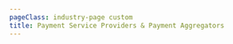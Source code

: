 ```yaml
---
pageClass: industry-page custom
title: Payment Service Providers & Payment Aggregators
---
```


<IndustryHeroSection :imageSrc="'/images/industry-hero.jpg'" :imageAlt="'image alt'">
  <template v-slot:title>
  Payment Service Providers & Payment Aggregators
  </template>    
  <template v-slot:description>
  A payment service provider offers shops online services for accepting electronic payments by a variety of payment methods including credit card, bank-based payments such as direct debit, bank transfer, and real-time bank transfer based on online banking.
  </template>    
</IndustryHeroSection>

<template>
  <div class="use-cases-tabs-section tabs-section section--m-gap">
    <div class="container container--narrow">
      <div class="section-intro">

## Use cases

</div>
      <div class="tabs-buttons">
        <button
            v-for="(tab, index) in tabs"
            :key="`tab-button-${index}`"
            type="button"
            class="btn btn-bordered"
            :class="{
            'btn--accent': isActiveTab(tab),
            'btn--inactive': !isActiveTab(tab),
          }"
            @click="handleTabSwitch(tab)"
        >
          {{ tab }}
        </button>
      </div>
      <div class="tabs-holder">
        <TabSection v-show="isActiveTab('P2P Transfers')">
          <div class="text-box">
            <p>The P2P Transfer Mobile Money APIs allow financial service providers (FSPs) to
              transfer
              funds from an account holding individual to another account holding individual or to a
              non-account
              holding individual (known as an unregistered customer). The API supports a wide number
              of financial
              service providers including mobile money providers, banks, and micro-finance
              institutions.
              The API supports ‘on-us’ P2P transfers (both accounts held within one FSP) and
              ‘off-us’
              P2P transfers (accounts held in different FSPs).
              Bilateral and Switch-based transfers can be supported.
            </p>
            <p>For further reading, please refer to the following:</p>
            <ul class="dotted-list">
              <li><b>Getting Started.</b> Specifies the design principles, behaviours, and error
                handling of the Mobile Money API.
              </li>
              <li><b>API Service Definition.</b> Documents all Mobile Money API endpoints, fields,
                objects, and enumerations.
              </li>
            </ul>
            <p>
              All documentation can be found on the
              <a href="https://developer.mobilemoneyapi.io/" target="_blank" class="external">GSMA
                Mobile Money API Developer Portal.</a>
            </p>
            <router-link class="btn btn--transparent" :to="'#'">
              Start developing
            </router-link>
          </div>
          <h3 class="h3">Use case scenarios</h3>
          <accordion>
            <accordion-item businessPage>
              <template v-slot:header>
                P2P Transfer via Switch
              </template>
              <template v-slot:body>
                <p>In this diagram, a switch is used by the sending FSP to (1) confirm the recipient
                  name, (2) request a quotation and and to (3) perform the transfer with the
                  receiving FSP. A callback is provided by the receiving FSP to return confirmation
                  of the transfer.</p>
            <Mermaid>
              sequenceDiagram
                participant Sending FSP
                participant Switch
                participant Receiving FSP
                Sending FSP->>Switch: GET /accounts/{identifierType}/{identifier}/accountname
                activate Sending FSP
                activate Switch
                activate Receiving FSP
                Note right of Switch: (1) The Sending FSP retrieves the name of the intended recipient from the Receiving FSP via the Switch.
                Switch->>Receiving FSP: GET /accounts/{identifierType}/{identifier}/accountname
                Receiving FSP-->>Switch: HTTP 200 (Account Holder Name Object)
                Switch-->>Sending FSP: HTTP 200 (Account Holder Name Object)
                deactivate Sending FSP
                deactivate Switch
                deactivate Receiving FSP
                Sending FSP->>Switch: POST /quotations
                activate Sending FSP
                activate Switch
                activate Receiving FSP
                Note right of Switch: (2) Subject to sender confirmation of the name returned in step 1, the Sending FSP submits a quotation<br>request to the Switch. The Switch will return the Request State object to indicate that the request<br>is 'pending'.
                Switch->>Receiving FSP: POST /quotations
                Note right of Receiving FSP: (3) The Swith in turn submits the quotation request to the Receiving FSP.<br>The Receiving FSP will return the Request State object to indicate<br>that the request is 'pending'.
                Receiving FSP-->>Switch: HTTP 200 (Request State Object)
                Switch-->>Sending FSP: HTTP 200 (Request State  Object)
                deactivate Sending FSP
                deactivate Switch
                Receiving FSP->>Switch: PUT {Callback URL} (Quotations Object)
                activate Switch
                activate Sending FSP
                Note right of Receiving FSP: (4) The FSP informs the Switch that the quotation has been successfully<br>created by returning the final representation of the quotation.
                Switch-->>Receiving FSP: HTTP 204
                deactivate Receiving FSP
                Switch->>Sending FSP: PUT {Callback URL} (Quotations Object)
                Note right of Switch: (5) The Swith in turn informs the Sending FSP that the transaction has succesfully complteted<br>by returning the final representation of the transaction.
                Sending FSP-->>Switch: HTTP 204
                deactivate Switch
                deactivate Sending FSP
                Sending FSP->>Switch: POST /transactions/type/transfer
                activate Switch
                activate Sending FSP
                activate Receiving FSP
                Note right of Switch: (6) Subject to sender confirmation, the Sending FSP submits a transfer request to the Swith. The Switch<br>will return the Request State object to indicate that the request is 'pending'.
                Switch->>Receiving FSP: POST /transactions/type/transfer
                Note right of Receiving FSP: (7) The Switch in turn submits the transaction request to the<br>Receiving FSP. The Receiving FSP will return the Request State object<br>to indicate that the request is 'pending'.
                Receiving FSP-->>Switch: HTTP 202 (Request State Object)
                Switch-->>Sending FSP: HTTP 202 (Request State Object)
                deactivate Switch
                deactivate Sending FSP
                Receiving FSP->>Switch: PUT {Callback URL} (Transactions Object)
                activate Switch
                activate Sending FSP
                Note right of Receiving FSP: (8) The FSP informs the Switch that the transaction has been<br>successfully completed by returning the final representation of the<br>transaction.
                Switch-->>Receiving FSP: HTTP 204
                deactivate Receiving FSP
                Switch->>Sending FSP: PUT {Callback URL} (Transactions Object)
                Note right of Switch: (9) The Swith in turn informs the Sending FSP that the transaction has been successfully completed<br>by returning the final representation of the transaction.
                Sending FSP-->>Switch: HTTP 204
                deactivate Switch
                deactivate Sending FSP
            </Mermaid>
              </template>
            </accordion-item>
            <accordion-item businessPage>
              <template v-slot:header>
                Bilateral P2P Transfer
              </template>
              <template v-slot:body>
                <p>In this diagram, the sending FSP connects directly with the receiving FSP to
                  confirm the recipient name and to perform the transfer. A callback is provided by
                  the receiving FSP to return confirmation of the transfer. In this example, a
                  quotation is not requested.</p>
            <Mermaid>
              sequenceDiagram
                participant Sending FSP
                participant Receiving FSP
                Sending FSP->>Receiving FSP: GET /accounts/{identifierType}/{identifier}/accountname
                activate Sending FSP
                activate Receiving FSP
                Note right of Receiving FSP: (1) The Sending FSP retrieves the name of the intended recipient from the Receiving FSP.
                Receiving FSP-->>Sending FSP: HTTP 200 (Account Holder Name Object)
                deactivate Receiving FSP
                Sending FSP->>Receiving FSP: POST /transactions/type/transfer
                activate Receiving FSP
                Note right of Receiving FSP: (2) Subject to sender confirmation, the Sending FSP submits a transfer request. <br>The Receiving FSP will return the Request State object to indicate that the request is "pending".
                Receiving FSP-->>Sending FSP: HTTP 202 (Request State Object)
                deactivate Sending FSP
                deactivate Receiving FSP
                Receiving FSP->>Sending FSP: PUT {Callback URL} (Transaction Object)
                activate Sending FSP
                activate Receiving FSP
                Note right of Receiving FSP: (3) The FSP in turn informs the Sending FSP that the transation has been succesfully completed<br>by returning the final representation of the transaction.
                Sending FSP-->>Receiving FSP: HTTP 204
                deactivate Sending FSP
                deactivate Receiving FSP
            </Mermaid>
              </template>
            </accordion-item>
            <accordion-item businessPage>
              <template v-slot:header>
                'On-us' P2P Transfer Initiated by a Third Party Provider
              </template>
              <template v-slot:body>
                <p>"'On-us' P2P Transfer Initiated by a Third Party Provider" item content will be
                  here</p>
              </template>
            </accordion-item>
            <accordion-item businessPage>
              <template v-slot:header>
                P2P Transfer Failure
              </template>
              <template v-slot:body>
                <p>"P2P Transfer Failure" item content will be here</p>
              </template>
            </accordion-item>
            <accordion-item businessPage>
              <template v-slot:header>
                P2P Transfer Reversal
              </template>
              <template v-slot:body>
                <p>"P2P Transfer Reversal" item content will be here</p>
              </template>
            </accordion-item>
            <accordion-item businessPage>
              <template v-slot:header>
                Obtain an FSP Balance
              </template>
              <template v-slot:body>
                <p>"Obtain an FSP Balance" item content will be here</p>
              </template>
            </accordion-item>
            <accordion-item businessPage>
              <template v-slot:header>
                Retrieve Transactions for an FSP
              </template>
              <template v-slot:body>
                <p>"Retrieve Transactions for an FSP" item content will be here</p>
              </template>
            </accordion-item>
            <accordion-item businessPage>
              <template v-slot:header>
                P2P Transfer via Switch
              </template>
              <template v-slot:body>
                <p>"Check for Service Availability" item content will be here</p>
              </template>
            </accordion-item>
            <accordion-item businessPage>
              <template v-slot:header>
                Retrieve a Missing API Response
              </template>
              <template v-slot:body>
                <p>"Retrieve a Missing API Response" item content will be here</p>
              </template>
            </accordion-item>
          </accordion>
        </TabSection>
        <TabSection v-show="isActiveTab('International Transfers')">
          tab content will be here (3)
        </TabSection>
        <TabSection v-show="isActiveTab('Merchant Payments')">
          tab content will be here (1)
        </TabSection>
      </div>
    </div>
  </div>
</template>

<template>
  <section class="special-grid-section section--m-gap">
    <div class="container container--narrow">
      <div class="special-grid__container">
        <div class="special-grid__block">
          <div class="special-grid__image-holder">
            <img src="/images/succeed-use-case.jpg" alt="image alt">
          </div>
          <div class="special-grid__content-holder">
            <div class="section-intro__column">

## Succeed case study

<div class="section-description">
                Dictumst habitasse ultrices elementum, consequat ultrices purus volutpat. Posuere
                amet amet, cum justo bibendum morbi. Auctor interdum morbi non platea justo, et
                neque.
              </div>
              <ul class="case-list">
                <li class="case-list__item">
                  <div class="bullet" style="color: #00568F"></div>
                  Increased conversion
                </li>
                <li class="case-list__item">
                  <div class="bullet" style="color: #FF6600"></div>
                  Important point
                </li>
                <li class="case-list__item">
                  <div class="bullet" style="color: #00A182"></div>
                  Reduced errors
                </li>
                <li class="case-list__item">
                  <div class="bullet" style="color: #FCBB2C"></div>
                  Important point
                </li>
              </ul>
            </div>
          </div>
        </div>
      </div>
    </div>
  </section>
</template>

<template>
  <section class="testimonials-section section--m-gap">
    <div class="container container--narrow">
      <div class="section-intro section-intro--one-column">

## Testimonials

</div>
      <div class="testimonials__slider-wrapper">
        <VueSlickCarousel
            v-bind="options"
            ref="slider">
          <div>
            <div class="testimonials__slide">
              <div class="testimonials__content-holder">
                <div class="testimonials__description">
                  <p>Quisque bibendum elit purus ultricies. Nam imperdiet praesent cursus congue euismod volutpat.
                    Scelerisque hendrerit sagittis, sit aliquet id sodales dictum pellentesque quis. Lobortis ultrices
                    ultrices integer urna, pharetra.</p>
                </div>
                <div class="testimonials__author">
                  <span class="testimonials__author--name">
                    John Smith
                  </span>
                  <span class="testimonials__author--position">
                    Developer at Porto
                  </span>
                </div>
              </div>
              <div class="testimonials__image-holder">
                <div class="testimonials__image-holder--container">
                  <div class="testimonials__icon-holder">
                    <svg width="64" height="46" viewBox="0 0 64 46" fill="none" xmlns="http://www.w3.org/2000/svg">
                      <path d="M35.9646 46V26.7143C35.9646 17.5714 38.1357 10.9048 42.4779 6.71428C46.9145 2.42857 53.4749 0.190479 62.1593 0L64 9C53.9941 9.95238 49.3687 14.6667 50.1239 23.1429H58.9027V46H35.9646ZM0 46V26.7143C0 17.5714 2.17109 10.9048 6.51328 6.71428C10.9499 2.42857 17.5103 0.190479 26.1947 0L28.0354 9C18.0295 9.95238 13.4041 14.6667 14.1593 23.1429H22.9381V46H0Z" fill="#99CCCC"/>
                    </svg>
                  </div>
                  <img src="/images/slide-item-1.jpg" alt="John Smith">
                </div>
              </div>
            </div>
          </div>
          <template v-slot:prevArrow>
            <div class="testimonials__arrow testimonials__arrow-prev">
              <svg width="24" height="20" viewBox="0 0 24 20" fill="none" xmlns="http://www.w3.org/2000/svg">
                <path d="M14 0L12.57 1.393L20.15 9H0V11H20.15L12.57 18.573L14 20L24 10L14 0Z" fill="#242529"/>
              </svg>
            </div>
          </template>
          <template v-slot:nextArrow>
            <div class="testimonials__arrow testimonials__arrow-next">
              <svg width="24" height="20" viewBox="0 0 24 20" fill="none" xmlns="http://www.w3.org/2000/svg">
                <path d="M14 0L12.57 1.393L20.15 9H0V11H20.15L12.57 18.573L14 20L24 10L14 0Z" fill="#242529"/>
              </svg>
            </div>
          </template>
        </VueSlickCarousel>
      </div>
    </div>
  </section>
</template>

<script>
import VueSlickCarousel from 'vue-slick-carousel';
import 'vue-slick-carousel/dist/vue-slick-carousel.css';
import 'vue-slick-carousel/dist/vue-slick-carousel-theme.css';
import TabSection from "../.vuepress/components/TabSection";
import Accordion from "../.vuepress/components/simple-accordion/accordion";
import AccordionItem from "../.vuepress/components/simple-accordion/accordion-item";

export default {
  components: {
    VueSlickCarousel, AccordionItem, Accordion, TabSection
  },
  data() {
    return {
      options: {
        dots: true,
        arrows: true,
        dotsClass: 'testimonials__dots',
        infinite: false,
        speed: 500,
        slidesToShow: 1,
      },
      borderedLink: false,
      accentLink: {
        text: 'Start developing',
        link: '/examples'
      },
      tabs: [
        'P2P Transfers',
        'International Transfers',
        'Merchant Payments'
      ],
      activeTabName: '',
    }
  },
  created() {
    this.activeTabName = this.tabs.length ? this.tabs[0] : ''
  },

  methods: {
    handleTabSwitch(tabName) {
      this.activeTabName = tabName;
    },
    isActiveTab(title) {
      return title === this.activeTabName
    },
  }
}
</script>

<template>
  <section class="get-started-section section--p-gap">
    <div class="container container--narrow">
      <div class="section-intro section-intro--narrow text-center">

## Ready to explore?

<div class="section-description">Find our latest API documentation.
        </div>
      </div>
      <div class="buttons-holder content-center get-started__btn-holder">
        <router-link
            v-if="borderedLink"
            :to="borderedLink.link"
            class="btn"
        > {{ borderedLink.text }}
        </router-link>
        <router-link
            v-if="accentLink"
            :to="accentLink.link"
            class="btn btn--accent"
        > {{ accentLink.text }}
        </router-link>
      </div>
    </div>
  </section>
</template>
